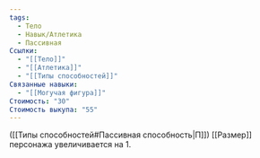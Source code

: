 ```yaml
---
tags:
  - Тело
  - Навык/Атлетика
  - Пассивная
Ссылки:
  - "[[Тело]]"
  - "[[Атлетика]]"
  - "[[Типы способностей]]"
Связанные навыки:
  - "[[Могучая фигура]]"
Стоимость: "30"
Стоимость выкупа: "55"
---
```

([[Типы способностей#Пассивная способность|П]]) [[Размер]] персонажа увеличивается на 1.